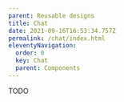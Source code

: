 ```yaml
---
parent: Reusable designs
title: Chat
date: 2021-09-16T16:53:34.757Z
permalink: /chat/index.html
eleventyNavigation:
  order: 0
  key: Chat
  parent: Components
---
```


TODO
